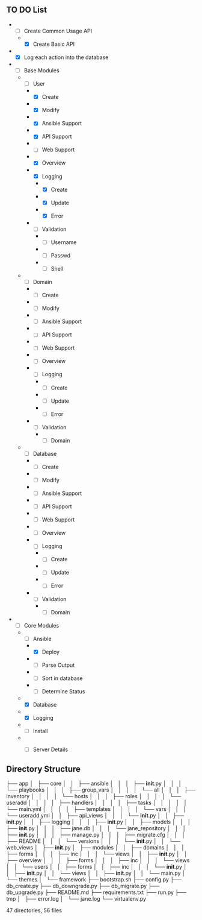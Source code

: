 ## TO DO List
* - [ ] Create Common Usage API
  * - [X] Create Basic API 
* - [X] Log each action into the database
* - [ ] Base Modules
  * - [ ] User
    * - [X] Create 
    * - [X] Modify
    * - [X] Ansible Support
    * - [X] API Support
    * - [ ] Web Support
    * - [X] Overview
    * - [X] Logging
      * - [X] Create
      * - [X] Update
      * - [X] Error
    * - [ ] Validation
      * - [ ] Username
      * - [ ] Passwd
      * - [ ] Shell
  * - [ ] Domain
    * - [ ] Create 
    * - [ ] Modify
    * - [ ] Ansible Support
    * - [ ] API Support
    * - [ ] Web Support
    * - [ ] Overview
    * - [ ] Logging
      * - [ ] Create
      * - [ ] Update
      * - [ ] Error
    * - [ ] Validation
      * - [ ] Domain
  * - [ ] Database
    * - [ ] Create 
    * - [ ] Modify
    * - [ ] Ansible Support
    * - [ ] API Support
    * - [ ] Web Support
    * - [ ] Overview
    * - [ ] Logging
      * - [ ] Create
      * - [ ] Update
      * - [ ] Error
    * - [ ] Validation
      * - [ ] Domain
* - [ ] Core Modules 
  * - [ ] Ansible
    * - [X] Deploy
    * - [ ] Parse Output
    * - [ ] Sort in database
    * - [ ] Determine Status
  * - [X] Database
  * - [X] Logging
  * - [ ] Install
  * - [ ] Server Details


## Directory Structure

├── app
│   ├── core
│   │   ├── ansible
│   │   │   ├── __init__.py
│   │   │   └── playbooks
│   │   │       ├── group_vars
│   │   │       │   └── all
│   │   │       ├── inventory
│   │   │       │   └── hosts
│   │   │       ├── roles
│   │   │       │   └── useradd
│   │   │       │       ├── handlers
│   │   │       │       ├── tasks
│   │   │       │       │   └── main.yml
│   │   │       │       ├── templates
│   │   │       │       └── vars
│   │   │       └── useradd.yml
│   │   ├── api_views
│   │   │   └── __init__.py
│   │   ├── __init__.py
│   │   ├── logging
│   │   │   ├── __init__.py
│   │   ├── models
│   │   │   ├── __init__.py
│   │   │   ├── jane.db
│   │   │   └── jane_repository
│   │   │       ├── __init__.py
│   │   │       ├── manage.py
│   │   │       ├── migrate.cfg
│   │   │       ├── README
│   │   │       └── versions
│   │   │           └── __init__.py
│   │   └── web_views
│   ├── __init__.py
│   ├── modules
│   │   ├── domains
│   │   │   ├── forms
│   │   │   ├── inc
│   │   │   └── views
│   │   ├── __init__.py
│   │   ├── overview
│   │   │   ├── forms
│   │   │   ├── inc
│   │   │   └── views
│   │   └── users
│   │       ├── forms
│   │       ├── inc
│   │       │   └── __init__.py
│   │       ├── __init__.py
│   │       └── views
│   │           ├── __init__.py
│   │           └── main.py
│   └── themes
│       └── framework
├── bootstrap.sh
├── config.py
├── db_create.py
├── db_downgrade.py
├── db_migrate.py
├── db_upgrade.py
├── README.md
├── requirements.txt
├── run.py
├── tmp
│   ├── error.log
│   └── jane.log
└── virtualenv.py

47 directories, 56 files
